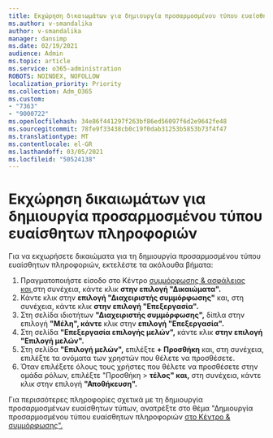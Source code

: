 ```yaml
---
title: Εκχώρηση δικαιωμάτων για δημιουργία προσαρμοσμένου τύπου ευαίσθητων πληροφοριών
ms.author: v-smandalika
author: v-smandalika
manager: dansimp
ms.date: 02/19/2021
audience: Admin
ms.topic: article
ms.service: o365-administration
ROBOTS: NOINDEX, NOFOLLOW
localization_priority: Priority
ms.collection: Adm_O365
ms.custom:
- "7363"
- "9000722"
ms.openlocfilehash: 34e86f441297f263bf86ed56097f6d2e9642fe48
ms.sourcegitcommit: 78fe9f33438cb0c19f0dab31253b5853b73f4f47
ms.translationtype: MT
ms.contentlocale: el-GR
ms.lasthandoff: 03/05/2021
ms.locfileid: "50524138"
---
```

# <a name="assign-permissions-for-custom-sensitive-information-type-creation"></a>Εκχώρηση δικαιωμάτων για δημιουργία προσαρμοσμένου τύπου ευαίσθητων πληροφοριών

Για να εκχωρήσετε δικαιώματα για τη δημιουργία προσαρμοσμένου τύπου ευαίσθητων πληροφοριών, εκτελέστε τα ακόλουθα βήματα:

1. Πραγματοποιήστε είσοδο στο Κέντρο [συμμόρφωσης & ασφάλειας και,](https://sip.protection.office.com/)στη συνέχεια, κάντε κλικ **στην επιλογή "Δικαιώματα".**
2. Κάντε κλικ στην **επιλογή "Διαχειριστής συμμόρφωσης"** και, στη συνέχεια, κάντε κλικ **στην επιλογή "Επεξεργασία".**
3. Στη σελίδα ιδιοτήτων **"Διαχειριστής συμμόρφωσης",** δίπλα στην επιλογή **"Μέλη", κάντε** κλικ στην **επιλογή "Επεξεργασία".**
4. Στη σελίδα **"Επεξεργασία επιλογής μελών",** κάντε κλικ **στην επιλογή "Επιλογή μελών".**
5. Στη σελίδα **"Επιλογή μελών",** επιλέξτε **+ Προσθήκη** και, στη συνέχεια, επιλέξτε τα ονόματα των χρηστών που θέλετε να προσθέσετε.
6. Όταν επιλέξετε όλους τους χρήστες που θέλετε να προσθέσετε στην ομάδα ρόλων, επιλέξτε "Προσθήκη > **τέλος" και,** στη συνέχεια, κάντε κλικ στην επιλογή **"Αποθήκευση".**

Για περισσότερες πληροφορίες σχετικά με τη δημιουργία προσαρμοσμένων ευαίσθητων τύπων, ανατρέξτε στο θέμα "Δημιουργία προσαρμοσμένου τύπου ευαίσθητων πληροφοριών [στο Κέντρο & συμμόρφωσης".](https://docs.microsoft.com/microsoft-365/compliance/create-a-custom-sensitive-information-type)
